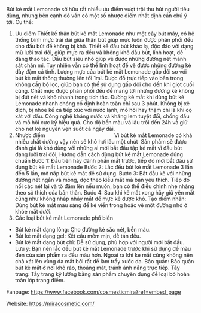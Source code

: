 Bút kẻ mắt Lemonade sở hữu rất nhiều ưu điểm vượt trội thu hút người tiêu dùng, nhưng bên cạnh đó vẫn có một số nhược điểm nhất định cần chú ý tới. Cụ thể:

1. Ưu điểm
Thiết kế thân bút kẻ mắt Lemonade như một cây bút máy, có hệ thống bình mực trải dài giữa thân bút giúp mực luôn được phân phối đều cho đầu bút để không bị khô.
Thiết kế đầu bút khác lạ, độc đáo với dạng mũ lưỡi trai đôi, giúp mực ra đều và không khô đầu bút, linh hoạt, dễ dàng thao tác.
Đầu bút siêu nhỏ giúp vẽ được những đường nét mảnh sát chân mi. Tuy nhiên vẫn có thể linh hoạt để vẽ được những đường kẻ dày đậm cá tính.
Lượng mực của bút kẻ mắt Lemonade gấp đôi so với bút kẻ mắt thông thường lên tới 1ml. Được đổ trực tiếp vào bên trong không cần bộ lọc, giúp bạn có thể sử dụng gấp đôi cho đến khi giọt cuối cùng.
Chất mực được phân phối đều để mang tới những đường kẻ không bị đứt nét và khô nhanh trong tích tắc.
Đường kẻ mắt khi dùng bút kẻ Lemonade nhanh chóng cố định hoàn toàn chỉ sau 3 phút. Không bị xê dịch, bị nhòe kể cả tiếp xúc với nước lạnh, mồ hôi hay thậm chí là khi cọ xát với dầu.
Công nghệ kháng nước và kháng lem tuyệt đối, chống dầu và mồ hôi cực kỳ hiệu quả. Cho độ bền màu và lâu trôi đến 24h và giữ cho nét kẻ nguyên vẹn suốt cả ngày dài.
2. Nhược điểm
                                             
Vì bút kẻ mắt Lemonade có khá nhiều chất dưỡng vậy nên sẽ khô hơi lâu một chút
 Sản phẩm sẽ được đánh giá là khó dùng với những ai mới bắt đầu tập kẻ mắt vì đầu bút dạng lưỡi trai đôi.
Hướng dẫn cách dùng bút kẻ mắt Lemonade đúng chuẩn
Bước 1: Đầu tiên hãy đánh phấn mắt trước, tiếp đó mới bắt đầu sử dụng bút kẻ mắt Lemonade
Bước 2: Lắc đều bút kẻ mắt Lemonade 3 lần đến 5 lần, mở nắp bút kẻ mắt để sử dụng.
Bước 3: Bắt đầu kẻ với những đường nét ngắn và mỏng, dọc theo kiểu mắt mà bạn yêu thích. Tiếp đó nối các nét lại và tô đậm lên nếu muốn, bạn có thể điều chỉnh nhẹ nhàng theo sở thích của bản thân.
Bước 4: Sau khi kẻ mắt xong hãy giữ yên mắt cũng như không nhấp nháy mắt để mực kẻ được khô.
Tạo điểm nhấn: Dùng bút kẻ mắt màu sáng để kẻ viền trong hoặc vẽ một đường nhỏ ở khóe mắt dưới.
3. Các loại bút kẻ mắt Lemonade phổ biến
                                                 
- Bút kẻ mắt dạng lỏng: Cho đường kẻ sắc nét, bền màu.
- Bút kẻ mắt dạng gel: Kết cấu mềm mịn, dễ tán đều.
- Bút kẻ mắt dạng bút chì: Dễ sử dụng, phù hợp với người mới bắt đầu.
Lưu ý: Bạn nên lắc đều bút kẻ mắt Lemonade trước khi sử dụng để màu đen của sản phẩm ra đều màu hơn. Ngoài ra khi kẻ mắt cũng không nên chà xát lên vùng da mắt bởi rất dễ làm trầy xước da.
Bảo quản: Bảo quản bút kẻ mắt ở nơi khô ráo, thoáng mát, tránh ánh nắng trực tiếp.
Tẩy trang: Tẩy trang kỹ lưỡng bằng sản phẩm chuyên dụng để loại bỏ hoàn toàn lớp trang điểm.

Fanpage: https://www.facebook.com/cosmesticmira?ref=embed_page

Website: https://miracosmetic.com/
